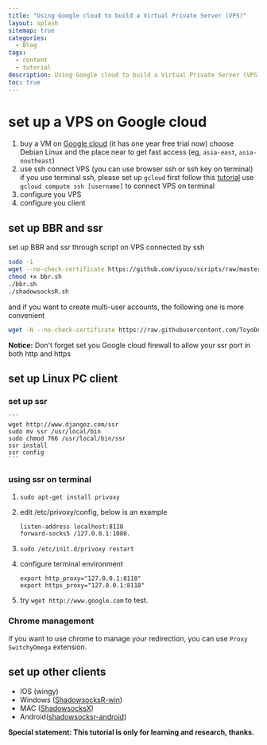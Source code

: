 ```yaml
---
title: "Using Google cloud to build a Virtual Private Server (VPS)"
layout: splash
sitemap: true
categories:
  - Blog
tags:
  - content
  - tutorial
description: Using Google cloud to build a Virtual Private Server (VPS), set up BBR and ssr
toc: true
---
```


# set up a VPS on Google cloud
1. buy a VM on [Google cloud](https://cloud.google.com/) (it has one year free trial now)
    choose Debian Linux and the place near to get fast access (eg, `asia-east`, `asia-noutheast`)
2. use ssh connect VPS (you can use browser ssh or ssh key on terminal)
    if you use terminal ssh, please set up `gcloud` first follow this [tutorial](https://cloud.google.com/compute/docs/instances/connecting-to-instance?hl=zh-cn)
    use `gcloud compute ssh [username]` to connect VPS on terminal
3. configure you VPS
4. configure you client

## set up BBR and ssr
set up BBR and ssr through script on VPS connected by ssh

```bash
sudo -i
wget --no-check-certificate https://github.com/iyuco/scripts/raw/master/bbr.sh
chmod +x bbr.sh
./bbr.sh
./shadowsocksR.sh
```
and if you want to create multi-user accounts, the following one is more convenient

```bash
wget -N --no-check-certificate https://raw.githubusercontent.com/ToyoDAdoubi/doubi/master/ssrmu.sh && chmod +x ssrmu.sh && bash ssrmu.sh
```

**Notice:** Don't forget set you Google cloud firewall to allow your ssr port in both http and https

## set up Linux PC client

### set up ssr
    ```
    wget http://www.djangoz.com/ssr
    sudo mv ssr /usr/local/bin
    sudo chmod 766 /usr/local/bin/ssr
    ssr install
    ssr config
    ```

### using ssr on terminal
1. `sudo apt-get install privoxy`

2. edit /etc/privoxy/config, below is an example
    ```
    listen-address localhost:8118
    forward-socks5 /127.0.0.1:1080.
    ```

3. `sudo /etc/init.d/privoxy restart`

4. configure terminal environment

    ```
    export http_proxy="127.0.0.1:8118"
    export https_proxy="127.0.0.1:8118"
    ```
5. try `wget http://www.google.com` to test.

### Chrome management
if you want to use chrome to manage your redirection, you can use `Proxy SwitchyOmega` extension.

## set up other clients
* IOS (wingy)
* Windows ([ShadowsocksR-win](https://github.com/shadowsocksr-rm/shadowsocksr-csharp))
*  MAC ([ShadowsocksX](https://github.com/shadowsocks/ShadowsocksX-NG))
* Android([shadowsocksr-android](https://github.com/milkice233/shadowsocksr-android))

__Special statement: This tutorial is only for learning and research, thanks.__

